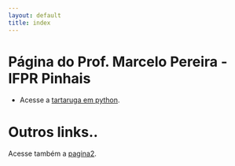 ```yaml
---
layout: default
title: index
---
```


# Página do Prof. Marcelo Pereira - IFPR Pinhais
- Acesse a [tartaruga em python](/tartaruga-python.md).


# Outros links..
Acesse também a [pagina2](/pag2.md).

